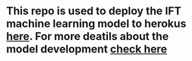 # This repo is used to deploy the IFT machine learning model to herokus [here](https://iftforemulsions.herokuapp.com/predict). For more deatils about the model development [check here](https://github.com/dataubc/Modeling_IFT_for_heavy_oil_emulsion)






